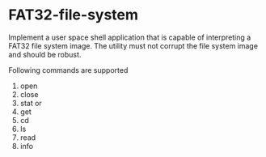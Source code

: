 # FAT32-file-system

Implement a user space shell application that is capable of interpreting a FAT32 file system image. The utility must not corrupt
the file system image and should be robust. 

Following commands are supported

1) open <filename>
2) close
3) stat <filename> or <directory name>
4) get <filename>
5) cd <directory>
6) ls
7) read <filename> <position> <number of bytes>
8) info
